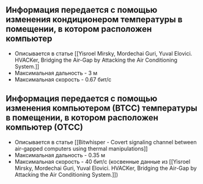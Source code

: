## Информация передается с помощью изменения кондиционером температуры в помещении, в котором расположен компьютер
- Описывается в статье [[Yisroel Mirsky, Mordechai Guri, Yuval Elovici. HVACKer, Bridging the Air-Gap by Attacking the Air Conditioning System.]]
- Максимальная дальность - 3 м
- Максимальная скорость - 0.67 бит/с

## Информация передается с помощью изменения компьютером (ВТСС) температуры в помещении, в котором расположен компьютер (ОТСС)
- Описывается в статье [[Bitwhisper - Covert signaling channel between air-gapped computers using thermal manipulations]]
- Максимальная дальность - 0.35 м
- Максимальная скорость - 40 бит/с (косвенные данные из [[Yisroel Mirsky, Mordechai Guri, Yuval Elovici. HVACKer, Bridging the Air-Gap by Attacking the Air Conditioning System.]])